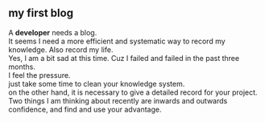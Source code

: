 ## my first blog
A **developer** needs a blog.  
It seems I need a more efficient and systematic way to record my knowledge. Also record my life.  
Yes, I am a bit sad at this time. Cuz I failed and failed in the past three months.   
I feel the pressure.  
just take some time to clean your knowledge system.  
on the other hand, it is necessary to give a detailed record for your project.  
Two things I am thinking about recently are inwards and outwards confidence, and find and use your advantage.  
